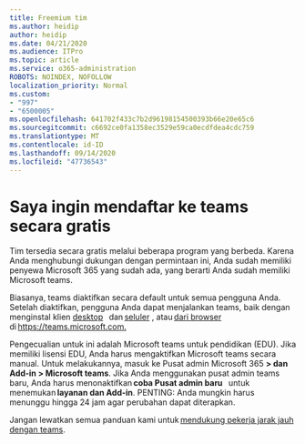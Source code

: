 ```yaml
---
title: Freemium tim
ms.author: heidip
author: heidip
ms.date: 04/21/2020
ms.audience: ITPro
ms.topic: article
ms.service: o365-administration
ROBOTS: NOINDEX, NOFOLLOW
localization_priority: Normal
ms.custom:
- "997"
- "6500005"
ms.openlocfilehash: 641702f433c7b2d96198154500393b66e20e65c6
ms.sourcegitcommit: c6692ce0fa1358ec3529e59ca0ecdfdea4cdc759
ms.translationtype: MT
ms.contentlocale: id-ID
ms.lasthandoff: 09/14/2020
ms.locfileid: "47736543"
---
```

# <a name="id-like-to-sign-up-for-teams-for-free"></a>Saya ingin mendaftar ke teams secara gratis

Tim tersedia secara gratis melalui beberapa program yang berbeda. Karena Anda menghubungi dukungan dengan permintaan ini, Anda sudah memiliki penyewa Microsoft 365 yang sudah ada, yang berarti Anda sudah memiliki Microsoft teams.

Biasanya, teams diaktifkan secara default untuk semua pengguna Anda. Setelah diaktifkan, pengguna Anda dapat menjalankan teams, baik dengan menginstal klien [desktop](https://docs.microsoft.com/MicrosoftTeams/get-clients#desktop-client)   dan [seluler](https://docs.microsoft.com/MicrosoftTeams/get-clients#mobile-clients) , atau [dari browser](https://docs.microsoft.com/MicrosoftTeams/get-clients#web-client)   di <https://teams.microsoft.com.>

Pengecualian untuk ini adalah Microsoft teams untuk pendidikan (EDU). Jika memiliki lisensi EDU, Anda harus mengaktifkan Microsoft teams secara manual. Untuk melakukannya, masuk ke Pusat admin Microsoft 365 **> dan Add-in > Microsoft teams**. Jika Anda menggunakan pusat admin teams baru, Anda harus menonaktifkan **coba Pusat admin baru**   untuk menemukan **layanan dan Add-in**. PENTING: Anda mungkin harus menunggu hingga 24 jam agar perubahan dapat diterapkan.

Jangan lewatkan semua panduan kami untuk [mendukung pekerja jarak jauh dengan teams](https://docs.microsoft.com/MicrosoftTeams/support-remote-work-with-teams).

